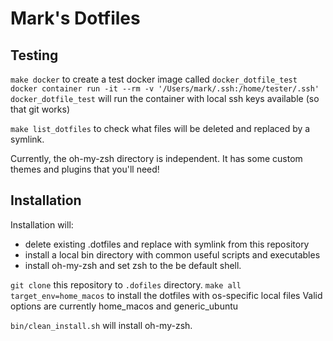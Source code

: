 # Mark's Dotfiles

## Testing
```make docker``` to create a test docker image called ```docker_dotfile_test```
```docker container run -it --rm -v '/Users/mark/.ssh:/home/tester/.ssh' docker_dotfile_test``` will run the container with local ssh keys available (so that git works)

```make list_dotfiles``` to check what files will be deleted and replaced by a symlink.

Currently, the oh-my-zsh directory is independent. It has some custom themes
and plugins that you'll need!

## Installation

Installation will:
* delete existing .dotfiles and replace with symlink from this repository
* install a local bin directory with common useful scripts and executables
* install oh-my-zsh and set zsh to the be default shell.

```git clone``` this repository to ```.dofiles``` directory.
```make all target_env=home_macos``` to install the dotfiles with os-specific local files
Valid options are currently home_macos and generic_ubuntu

```bin/clean_install.sh``` will install oh-my-zsh.
